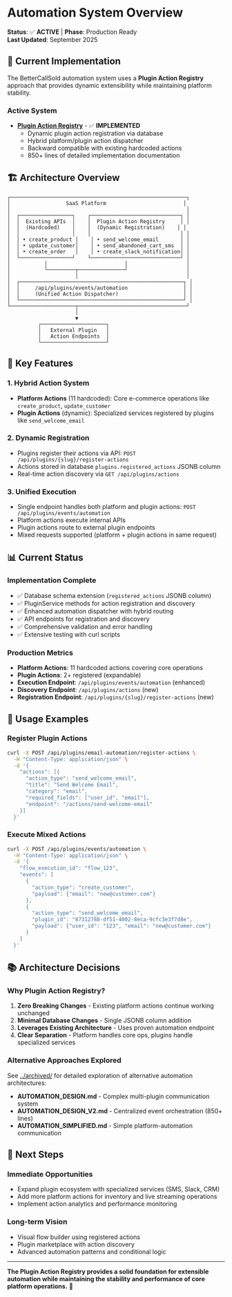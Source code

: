 # Automation System Overview
**Status**: ✅ **ACTIVE** | **Phase**: Production Ready  
**Last Updated**: September 2025

## 🎯 Current Implementation

The BetterCallSold automation system uses a **Plugin Action Registry** approach that provides dynamic extensibility while maintaining platform stability.

### **Active System**
- **[Plugin Action Registry](./PLUGIN_ACTIONS.md)** - ✅ **IMPLEMENTED**
  - Dynamic plugin action registration via database
  - Hybrid platform/plugin action dispatcher
  - Backward compatible with existing hardcoded actions
  - 850+ lines of detailed implementation documentation

## 🏗️ Architecture Overview

```
┌─────────────────────────────────────────────────────────┐
│                  SaaS Platform                         │
│                                                         │
│  ┌─────────────────┐    ┌─────────────────────────────┐ │
│  │  Existing APIs  │    │  Plugin Action Registry     │ │
│  │  (Hardcoded)    │    │  (Dynamic Registration)    │ │
│  │                 │    │                             │ │
│  │ • create_product │    │ • send_welcome_email       │ │
│  │ • update_customer│    │ • send_abandoned_cart_sms  │ │
│  │ • create_order   │    │ • create_slack_notification│ │
│  └─────────────────┘    └─────────────────────────────┘ │
│           │                         │                   │
│           └─────────┬───────────────┘                   │
│                     │                                   │
│  ┌─────────────────────────────────────────────────────┐ │
│  │     /api/plugins/events/automation                  │ │
│  │     (Unified Action Dispatcher)                     │ │
│  └─────────────────────────────────────────────────────┘ │
└─────────────────────┬───────────────────────────────────┘
                      │
                      ▼
          ┌─────────────────────┐
          │   External Plugin   │
          │   Action Endpoints  │
          └─────────────────────┘
```

## 🔧 Key Features

### **1. Hybrid Action System**
- **Platform Actions** (11 hardcoded): Core e-commerce operations like `create_product`, `update_customer`
- **Plugin Actions** (dynamic): Specialized services registered by plugins like `send_welcome_email`

### **2. Dynamic Registration**
- Plugins register their actions via API: `POST /api/plugins/{slug}/register-actions`
- Actions stored in database `plugins.registered_actions` JSONB column
- Real-time action discovery via `GET /api/plugins/actions`

### **3. Unified Execution**
- Single endpoint handles both platform and plugin actions: `POST /api/plugins/events/automation`
- Platform actions execute internal APIs
- Plugin actions route to external plugin endpoints
- Mixed requests supported (platform + plugin actions in same request)

## 📊 Current Status

### **Implementation Complete**
- ✅ Database schema extension (`registered_actions` JSONB column)
- ✅ PluginService methods for action registration and discovery
- ✅ Enhanced automation dispatcher with hybrid routing
- ✅ API endpoints for registration and discovery
- ✅ Comprehensive validation and error handling
- ✅ Extensive testing with curl scripts

### **Production Metrics**
- **Platform Actions**: 11 hardcoded actions covering core operations
- **Plugin Actions**: 2+ registered (expandable)
- **Execution Endpoint**: `/api/plugins/events/automation` (enhanced)
- **Discovery Endpoint**: `/api/plugins/actions` (new)
- **Registration Endpoint**: `/api/plugins/{slug}/register-actions` (new)

## 🚀 Usage Examples

### **Register Plugin Actions**
```bash
curl -X POST /api/plugins/email-automation/register-actions \
  -H "Content-Type: application/json" \
  -d '{
    "actions": [{
      "action_type": "send_welcome_email",
      "title": "Send Welcome Email",
      "category": "email",
      "required_fields": ["user_id", "email"],
      "endpoint": "/actions/send-welcome-email"
    }]
  }'
```

### **Execute Mixed Actions**
```bash
curl -X POST /api/plugins/events/automation \
  -H "Content-Type: application/json" \
  -d '{
    "flow_execution_id": "flow_123",
    "events": [
      {
        "action_type": "create_customer",
        "payload": {"email": "new@customer.com"}
      },
      {
        "action_type": "send_welcome_email", 
        "plugin_id": "87312788-df51-4002-8eca-9cfc3e3f7d8e",
        "payload": {"user_id": "123", "email": "new@customer.com"}
      }
    ]
  }'
```

## 📚 Architecture Decisions

### **Why Plugin Action Registry?**
1. **Zero Breaking Changes** - Existing platform actions continue working unchanged
2. **Minimal Database Changes** - Single JSONB column addition
3. **Leverages Existing Architecture** - Uses proven automation endpoint
4. **Clear Separation** - Platform handles core ops, plugins handle specialized services

### **Alternative Approaches Explored**
See [../archived/](../archived/) for detailed exploration of alternative automation architectures:
- **AUTOMATION_DESIGN.md** - Complex multi-plugin communication system
- **AUTOMATION_DESIGN_V2.md** - Centralized event orchestration (850+ lines)
- **AUTOMATION_SIMPLIFIED.md** - Simple platform-automation communication

## 🔄 Next Steps

### **Immediate Opportunities**
- Expand plugin ecosystem with specialized services (SMS, Slack, CRM)
- Add more platform actions for inventory and live streaming operations
- Implement action analytics and performance monitoring

### **Long-term Vision**
- Visual flow builder using registered actions
- Plugin marketplace with action discovery
- Advanced automation patterns and conditional logic

---

**The Plugin Action Registry provides a solid foundation for extensible automation while maintaining the stability and performance of core platform operations.** 🚀